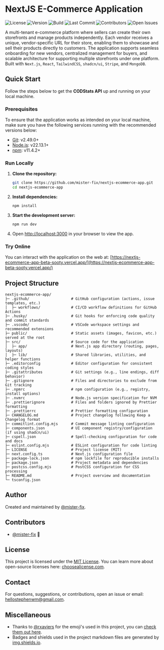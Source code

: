 # NextJS E-Commerce Application

![License](https://img.shields.io/github/license/mister-fix/nextjs-ecommerce-app?color=blue)
![Version](https://img.shields.io/github/v/tag/mister-fix/nextjs-ecommerce-app?label=version)
![Build](https://img.shields.io/github/actions/workflow/status/mister-fix/nextjs-ecommerce-app/build.yml)
![Last Commit](https://img.shields.io/github/last-commit/mister-fix/nextjs-ecommerce-app?color=yellow)
![Contributors](https://img.shields.io/github/contributors/mister-fix/nextjs-ecommerce-app?color=5d00ff)
![Open Issues](https://img.shields.io/github/issues/mister-fix/nextjs-ecommerce-app?color=ff0000)

A multi-tenant e-commerce platform where sellers can create their own storefronts and manage products independently. Each vendor receives a unique, vendor-specific URL for their store, enabling them to showcase and sell their products directly to customers. The application supports seamless onboarding for new vendors, centralized management for buyers, and scalable architecture for supporting multiple storefronts under one platform. Built with `Next.js`, `React`, `TailwindCSS`, `shadcn/ui`, `Stripe`, and `MongoDB`.

## Quick Start

Follow the steps below to get the **CODStats API** up and running on your local machine.

### Prerequisites

To ensure that the application works as intended on your local machine, make sure you have the following services running with the recommended versions below:

- [Git](https://git-scm.com/downloads): v2.49.0+
- [Node.js](https://nodejs.org/en/about/previous-releases): v22.13.1+
- [npm](https://npmjs.com/package/npm?activeTab=versions): v11.4.2+

### Run Locally

1. **Clone the repository:**

   ```sh
   git clone https://github.com/mister-fix/nextjs-ecommerce-app.git
   cd nextjs-ecommerce-app
   ```

2. **Install dependencies:**

   ```sh
   npm install
   ```

3. **Start the development server:**

   ```sh
   npm run dev
   ```

4. Open [http://localhost:3000](http://localhost:3000) in your browser to view the app.

### Try Online

You can interact with the application on the web at:
[https://nextjs-ecommerce-app-beta-sooty.vercel.app/](https://nextjs-ecommerce-app-beta-sooty.vercel.app/)

## Project Structure

```ASCII
nextjs-ecommerce-app/
├─ .github/                   # GitHub configuration (actions, issue templates, etc.)
│  ├─ workflows/              # CI/CD workflow definitions for GitHub Actions
├─ .husky/                    # Git hooks for enforcing code quality and commit standards
├─ .vscode/                   # VSCode workspace settings and recommended extensions
├─ public/                    # Static assets (images, favicon, etc.) served at the root
├─ src/                       # Source code for the application
│  ├─ app/                    # Next.js app directory (routing, pages, layouts)
│  ├─ lib/                    # Shared libraries, utilities, and helper functions
├─ .editorconfig              # Editor configuration for consistent coding styles
├─ .gitattributes             # Git settings (e.g., line endings, diff behavior)
├─ .gitignore                 # Files and directories to exclude from Git tracking
├─ .npmrc                     # npm configuration (e.g., registry, install options)
├─ .nvmrc                     # Node.js version specification for NVM
├─ .prettierignore            # Files and folders ignored by Prettier formatting
├─ .prettierrc                # Prettier formatting configuration
├─ CHANGELOG.md               # Project changelog following Keep a Changelog format
├─ commitlint.config.mjs      # Commit message linting configuration
├─ components.json            # UI component registry/configuration (if using shadcn/ui)
├─ cspell.json                # Spell-checking configuration for code and docs
├─ eslint.config.mjs          # ESLint configuration for code linting
├─ LICENSE                    # Project license (MIT)
├─ next.config.ts             # Next.js configuration file
├─ package-lock.json          # npm lockfile for reproducible installs
├─ package.json               # Project metadata and dependencies
├─ postcss.config.mjs         # PostCSS configuration for CSS processing
├─ README.md                  # Project overview and documentation
└─ tsconfig.json
```

## Author

Created and maintained by [@mister-fix](https://github.com/mister-fix/).

## Contributors

- [@mister-fix](https://github.com/mister-fix/) 🐉

## License

This project is licensed under the [MIT License](./LICENSE). You can learn more about open-source licenses here:
[choosealicense.com](https://choosealicense.com/).

## Contact

For questions, suggestions, or contributions, open an issue or email:
[hellostephenwm@gmail.com](mailto:hellostephenwm@gmail.com).

## Miscellaneous

- Thanks to [@rxaviers](https://github.com/rxaviers/) for the emoji's used in this project, you can
  [check them out here](https://gist.github.com/rxaviers/7360908).
- Badges and shields used in the project markdown files are generated by [img.shields.io](https://img.shields.io/).
